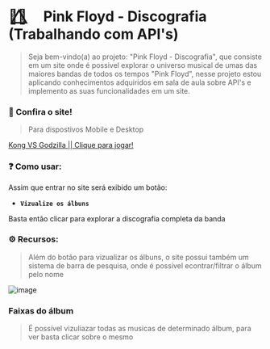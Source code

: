 # 🏳️‍🌈⃤ ㅤPink Floyd - Discografia (Trabalhando com API's)
>Seja bem-vindo(a) ao projeto: "Pink Floyd - Discografia", que consiste em um site onde é possivel explorar o universo musical de umas das maiores bandas de todos os tempos "Pink Floyd", nesse projeto estou aplicando conhecimentos adquiridos em sala de aula sobre API's e implemento as suas funcionalidades em um site.

### 🔗 Confira o site!
> Para dispostivos Mobile e Desktop

[Kong VS Godzilla || Clique para jogar!](https://kongvsgodzilla.netlify.app/)

### ❓ Como usar:

Assim que entrar no site será exibido um botão:

* **` Vizualize os álbuns `** 

Basta então clicar para explorar a discografia completa da banda

### ⚙️ Recursos:

>Além do botão para vizualizar os álbuns, o site possui também um sistema de barra de pesquisa, onde é possivel econtrar/filtrar o álbum pelo nome

![image](https://github.com/henriqueflorentino/consumindo_api/assets/94813609/a87fd9d8-d441-4f92-b8db-f4db8e1c2172)


### Faixas do álbum
>É possível vizuliazar todas as musicas de determinado álbum, para ver basta clicar sobre o mesmo

